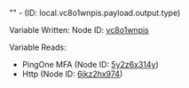 "" - (ID: local.vc8o1wnpis.payload.output.type)

Variable Written:
Node ID: [vc8o1wnpis](../nodes/vc8o1wnpis.md)

Variable Reads:
* PingOne MFA (Node ID: [5y2z6x314y](../nodes/5y2z6x314y.md))
* Http (Node ID: [6jkz2hx974](../nodes/6jkz2hx974.md))
